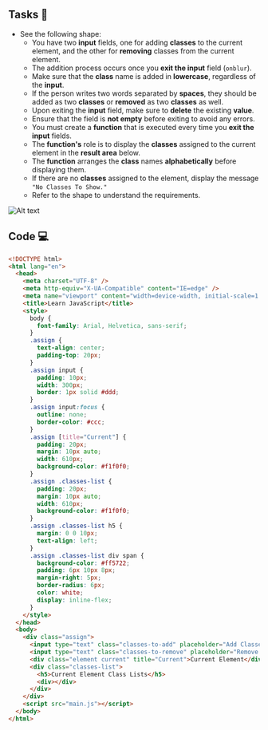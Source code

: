 ## Tasks 🎯

- See the following shape:
  - You have two **input** fields, one for adding **classes** to the current element, and the other for **removing** classes from the current element.
  - The addition process occurs once you **exit the input** field (`onblur`).
  - Make sure that the **class** name is added in **lowercase**, regardless of the **input**.
  - If the person writes two words separated by **spaces**, they should be added as two **classes** or **removed** as two **classes** as well.
  - Upon exiting the **input** field, make sure to **delete** the existing **value**.
  - Ensure that the field is **not empty** before exiting to avoid any errors.
  - You must create a **function** that is executed every time you **exit the input** fields.
  - The **function's** role is to display the **classes** assigned to the current element in the **result area** below.
  - The **function** arranges the **class** names **alphabetically** before displaying them.
  - If there are no **classes** assigned to the element, display the message `"No Classes To Show."`
  - Refer to the shape to understand the requirements.

![Alt text](https://i.imgur.com/mpUjsMn.gif)

## Code 💻

```html
<!DOCTYPE html>
<html lang="en">
  <head>
    <meta charset="UTF-8" />
    <meta http-equiv="X-UA-Compatible" content="IE=edge" />
    <meta name="viewport" content="width=device-width, initial-scale=1.0" />
    <title>Learn JavaScript</title>
    <style>
      body {
        font-family: Arial, Helvetica, sans-serif;
      }
      .assign {
        text-align: center;
        padding-top: 20px;
      }
      .assign input {
        padding: 10px;
        width: 300px;
        border: 1px solid #ddd;
      }
      .assign input:focus {
        outline: none;
        border-color: #ccc;
      }
      .assign [title="Current"] {
        padding: 20px;
        margin: 10px auto;
        width: 610px;
        background-color: #f1f0f0;
      }
      .assign .classes-list {
        padding: 20px;
        margin: 10px auto;
        width: 610px;
        background-color: #f1f0f0;
      }
      .assign .classes-list h5 {
        margin: 0 0 10px;
        text-align: left;
      }
      .assign .classes-list div span {
        background-color: #ff5722;
        padding: 6px 10px 8px;
        margin-right: 5px;
        border-radius: 6px;
        color: white;
        display: inline-flex;
      }
    </style>
  </head>
  <body>
    <div class="assign">
      <input type="text" class="classes-to-add" placeholder="Add Classes" />
      <input type="text" class="classes-to-remove" placeholder="Remove Classes" />
      <div class="element current" title="Current">Current Element</div>
      <div class="classes-list">
        <h5>Current Element Class Lists</h5>
        <div></div>
      </div>
    </div>
    <script src="main.js"></script>
  </body>
</html>
```

